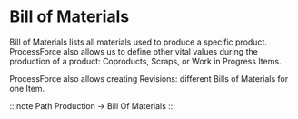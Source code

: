 # Bill of Materials

Bill of Materials lists all materials used to produce a specific product. ProcessForce also allows us to define other vital values during the production of a product: Coproducts, Scraps, or Work in Progress Items.

ProcessForce also allows creating Revisions: different Bills of Materials for one Item.

:::note Path
Production → Bill Of Materials
:::
